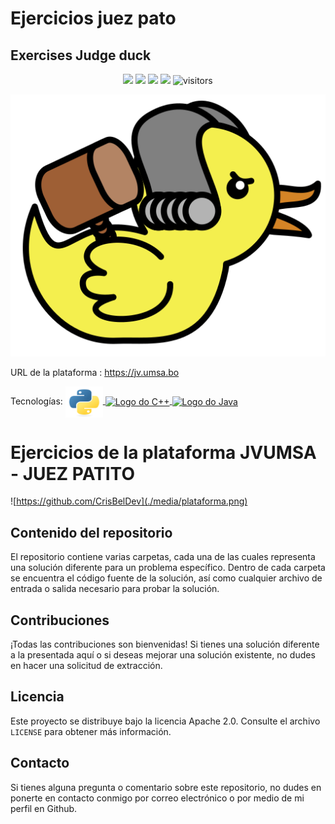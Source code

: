 # Ejercicios juez pato
## Exercises Judge duck
<p align="center">
    <a href="https://github.com/CrisBelDev/ejercicios-Juez-Pato"><img src="https://img.shields.io/badge/status-updating-brightgreen.svg"></a>
    <a href="https://github.com/CrisBelDev/ejercicios-Juez-Pato/graphs/contributors"><img src="https://img.shields.io/github/contributors/CrisBelDev/ejercicios-Juez-Pato?color=blue"></a>
    <a href="https://github.com/CrisBelDev/ejercicios-Juez-Pato/stargazers"><img src="https://img.shields.io/github/stars/CrisBelDev/ejercicios-Juez-Pato.svg?logo=github"></a>
    <a href="https://github.com/CrisBelDev/ejercicios-Juez-Pato/network/members"><img src="https://img.shields.io/github/forks/CrisBelDev/ejercicios-Juez-Pato.svg?color=blue&logo=github"></a>
    <img src="https://visitor-badge.laobi.icu/badge?page_id=CrisBelDev" alt="visitors"/>   
</p>

![](./media/juez-patito2.svg)

URL de la plataforma : https://jv.umsa.bo


<div style="display: inline_block">
  <p>Tecnologías:
    <a href="#">
      <img align="center" alt="Logo do Python" height="50" width="60" title="Python" src="https://raw.githubusercontent.com/devicons/devicon/master/icons/python/python-original.svg">
    </a>
    <a href="#">
      <img align="center" alt="Logo do C++" height="50" width="60" title="C++" src="https://cdn.jsdelivr.net/gh/devicons/devicon/icons/cplusplus/cplusplus-original.svg">
    </a>
    <a href="#">
      <img align="center" alt="Logo do Java" height="50" width="60" title="Java" src="https://cdn.jsdelivr.net/gh/devicons/devicon/icons/java/java-original.svg">
    </a>
  </p>
</div>


# Ejercicios de la plataforma JVUMSA - JUEZ PATITO
![https://github.com/CrisBelDev](./media/plataforma.png)
## Contenido del repositorio

El repositorio contiene varias carpetas, cada una de las cuales representa una solución diferente para un problema específico. Dentro de cada carpeta se encuentra el código fuente de la solución, así como cualquier archivo de entrada o salida necesario para probar la solución.

## Contribuciones

¡Todas las contribuciones son bienvenidas! Si tienes una solución diferente a la presentada aquí o si deseas mejorar una solución existente, no dudes en hacer una solicitud de extracción.

## Licencia

Este proyecto se distribuye bajo la licencia Apache 2.0. Consulte el archivo `LICENSE` para obtener más información.

## Contacto

Si tienes alguna pregunta o comentario sobre este repositorio, no dudes en ponerte en contacto conmigo por correo electrónico o por medio de mi perfil en Github.

